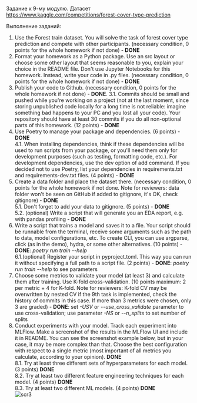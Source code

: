Задание к 9-му модулю. 
Датасет https://www.kaggle.com/competitions/forest-cover-type-prediction

Выполнение заданий:
1. Use the Forest train dataset. You will solve the task of forest cover type prediction and compete with other participants. (necessary condition, 0 points for the whole homework if not done) - **DONE**
2. Format your homework as a Python package. Use an src layout or choose some other layout that seems reasonable to you, explain your choice in the README file. Don't use Jupyter Notebooks for this homework. Instead, write your code in .py files. (necessary condition, 0 points for the whole homework if not done) - **DONE**
3. Publish your code to Github. (necessary condition, 0 points for the whole homework if not done) - **DONE**. 
3.1. Commits should be small and pushed while you're working on a project (not at the last moment, since storing unpublished code locally for a long time is not reliable: imagine something bad happens to your PC and you lost all your code). Your repository should have at least 30 commits if you do all non-optional parts of this homework. (12 points) - **DONE**
4. Use Poetry to manage your package and dependencies. (6 points) - **DONE**  
4.1. When installing dependencies, think if these dependencies will be used to run scripts from your package, or you'll need them only for development purposes (such as testing, formatting code, etc.). For development dependencies, use the dev option of add command. If you decided not to use Poetry, list your dependencies in requirements.txt and requirements-dev.txt files. (4 points) - **DONE**
5. Create a data folder and place the dataset there. (necessary condition, 0 points for the whole homework if not done. Note for reviewers: data folder won't be seen on GitHub if added to gitignore, it's OK, check gitignore) - **DONE**   
5.1. Don't forget to add your data to gitignore. (5 points) - **DONE**  
5.2. (optional) Write a script that will generate you an EDA report, e.g. with pandas profiling - **DONE**  
6. Write a script that trains a model and saves it to a file. Your script should be runnable from the terminal, receive some arguments such as the path to data, model configurations, etc. To create CLI, you can use argparse, click (as in the demo), hydra, or some other alternatives. (10 points) - **DONE**: *poetry run train --help*   
6.1.(optional) Register your script in pyproject.toml. This way you can run it without specifying a full path to a script file. (2 points) - **DONE**: *poetry run train --help* to see parameters
7. Choose some metrics to validate your model (at least 3) and calculate them after training. Use K-fold cross-validation. (10 points maximum: 2 per metric + 4 for K-fold. Note for reviewers: K-fold CV may be overwritten by nested CV if the 9th task is implemented, check the history of commits in this case. If more than 3 metrics were chosen, only 3 are graded) - **DONE**: set *-USV* or *--use_cross_validate* parameter to use cross-validation; use parameter *-NS* or *--n_splits* to set number of splits
8. Conduct experiments with your model. Track each experiment into MLFlow. Make a screenshot of the results in the MLFlow UI and include it in README. You can see the screenshot example below, but in your case, it may be more complex than that. Choose the best configuration with respect to a single metric (most important of all metrics you calculate, according to your opinion). **DONE**  
8.1. Try at least three different sets of hyperparameters for each model. (3 points) **DONE**  
8.2. Try at least two different feature engineering techniques for each model. (4 points) **DONE**  
8.3. Try at least two different ML models. (4 points) **DONE**  
![scr3](https://user-images.githubusercontent.com/62016699/167382989-2d5c0405-8518-43a7-9c3d-aabf35121d50.PNG)




